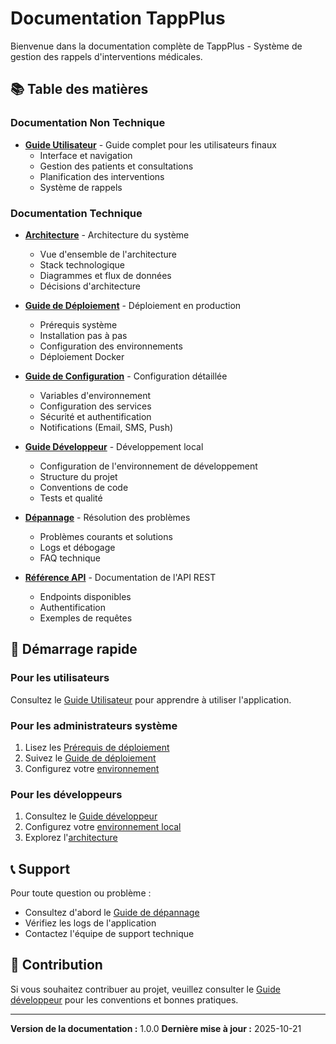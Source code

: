 # Documentation TappPlus

Bienvenue dans la documentation complète de TappPlus - Système de gestion des rappels d'interventions médicales.

## 📚 Table des matières

### Documentation Non Technique

- **[Guide Utilisateur](./user-guide.md)** - Guide complet pour les utilisateurs finaux
  - Interface et navigation
  - Gestion des patients et consultations
  - Planification des interventions
  - Système de rappels

### Documentation Technique

- **[Architecture](./architecture.md)** - Architecture du système
  - Vue d'ensemble de l'architecture
  - Stack technologique
  - Diagrammes et flux de données
  - Décisions d'architecture

- **[Guide de Déploiement](./deployment.md)** - Déploiement en production
  - Prérequis système
  - Installation pas à pas
  - Configuration des environnements
  - Déploiement Docker

- **[Guide de Configuration](./configuration.md)** - Configuration détaillée
  - Variables d'environnement
  - Configuration des services
  - Sécurité et authentification
  - Notifications (Email, SMS, Push)

- **[Guide Développeur](./development.md)** - Développement local
  - Configuration de l'environnement de développement
  - Structure du projet
  - Conventions de code
  - Tests et qualité

- **[Dépannage](./troubleshooting.md)** - Résolution des problèmes
  - Problèmes courants et solutions
  - Logs et débogage
  - FAQ technique

- **[Référence API](./api-reference.md)** - Documentation de l'API REST
  - Endpoints disponibles
  - Authentification
  - Exemples de requêtes

## 🚀 Démarrage rapide

### Pour les utilisateurs
Consultez le [Guide Utilisateur](./user-guide.md) pour apprendre à utiliser l'application.

### Pour les administrateurs système
1. Lisez les [Prérequis de déploiement](./deployment.md#prérequis)
2. Suivez le [Guide de déploiement](./deployment.md)
3. Configurez votre [environnement](./configuration.md)

### Pour les développeurs
1. Consultez le [Guide développeur](./development.md)
2. Configurez votre [environnement local](./development.md#configuration-locale)
3. Explorez l'[architecture](./architecture.md)

## 📞 Support

Pour toute question ou problème :
- Consultez d'abord le [Guide de dépannage](./troubleshooting.md)
- Vérifiez les logs de l'application
- Contactez l'équipe de support technique

## 📝 Contribution

Si vous souhaitez contribuer au projet, veuillez consulter le [Guide développeur](./development.md) pour les conventions et bonnes pratiques.

---

**Version de la documentation :** 1.0.0
**Dernière mise à jour :** 2025-10-21
